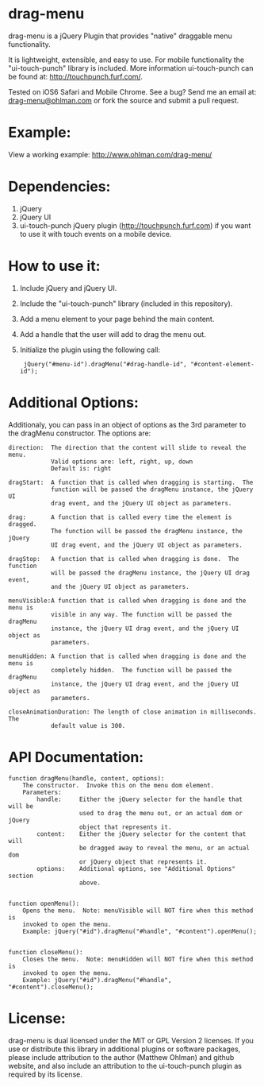 drag-menu
=========
drag-menu is a jQuery Plugin that provides "native" draggable menu 
functionality.

It is lightweight, extensible, and easy to use.  For mobile functionality the 
"ui-touch-punch" library is included.  More information ui-touch-punch can be 
found at: http://touchpunch.furf.com/.

Tested on iOS6 Safari and Mobile Chrome.  See a bug?  Send me an email at:
drag-menu@ohlman.com or fork the source and submit a pull request.



Example:
========
View a working example: http://www.ohlman.com/drag-menu/



Dependencies:
=============
1. jQuery
2. jQuery UI
3. ui-touch-punch jQuery plugin (http://touchpunch.furf.com) if you want to use
   it with touch events on a mobile device.

   
   
How to use it:
==============
1. Include jQuery and jQuery UI.
2. Include the "ui-touch-punch" library (included in this repository).
3. Add a menu element to your page behind the main content.
4. Add a handle that the user will add to drag the menu out.
5. Initialize the plugin using the following call:
		
		jQuery("#menu-id").dragMenu("#drag-handle-id", "#content-element-id");
	

	
Additional Options:
===================
Additionaly, you can pass in an object of options as the 3rd parameter to the 
dragMenu constructor.  The options are:

	direction: 	The direction that the content will slide to reveal the menu.  
				Valid options are: left, right, up, down
				Default is: right
				
	dragStart: 	A function that is called when dragging is starting.  The 
				function will be passed the dragMenu instance, the jQuery UI 
				drag event, and the jQuery UI object as parameters.
				
	drag: 		A function that is called every time the element is dragged.  
				The function will be passed the dragMenu instance, the jQuery 
				UI drag event, and the jQuery UI object as parameters.
				
	dragStop: 	A function that is called when dragging is done.  The function 
				will be passed the dragMenu instance, the jQuery UI drag event, 
				and the jQuery UI object as parameters.
				
	menuVisible:A function that is called when dragging is done and the menu is 
				visible in any way. The function will be passed the dragMenu 
				instance, the jQuery UI drag event, and the jQuery UI object as 
				parameters.
				
 	menuHidden: A function that is called when dragging is done and the menu is 
				completely hidden.  The function will be passed the dragMenu 
				instance, the jQuery UI drag event, and the jQuery UI object as 
				parameters.
	
	closeAnimationDuration: The length of close animation in milliseconds.  The
				default value is 300.

				
				
API Documentation:
==================
	function dragMenu(handle, content, options):
		The constructor.  Invoke this on the menu dom element.
		Parameters:
			handle:		Either the jQuery selector for the handle that will be 
						used to drag the menu out, or an actual dom or jQuery  
						object that represents it.
			content:	Either the jQuery selector for the content that will
						be dragged away to reveal the menu, or an actual dom
						or jQuery object that represents it.
			options:	Additional options, see "Additional Options" section
						above.
						
						
	function openMenu():
		Opens the menu.  Note: menuVisible will NOT fire when this method is 
		invoked to open the menu.
		Example: jQuery("#id").dragMenu("#handle", "#content").openMenu();
		
		
	function closeMenu():
		Closes the menu.  Note: menuHidden will NOT fire when this method is
		invoked to open the menu.
		Example: jQuery("#id").dragMenu("#handle", "#content").closeMenu();
		
		
License:
========
drag-menu is dual licensed under the MIT or GPL Version 2 licenses.
If you use or distribute this library in additional plugins or software packages,
please include attribution to the author (Matthew Ohlman) and github website, and 
also include an attribution to the ui-touch-punch plugin as required by its license.
		
		